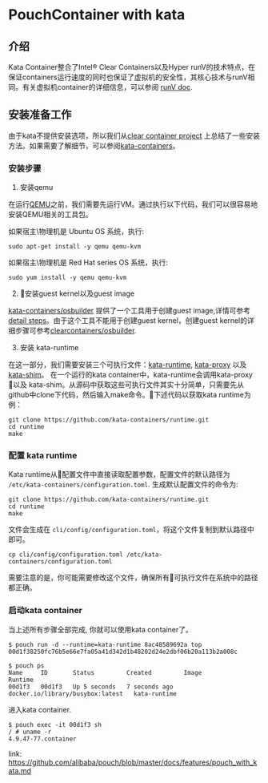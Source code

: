 

# PouchContainer with kata

## 介绍
Kata Container整合了Intel® Clear Containers以及Hyper runV的技术特点，在保证containers运行速度的同时也保证了虚拟机的安全性，其核心技术与runV相同。有关虚拟机container的详细信息，可以参阅 [runV doc](https://github.com/alibaba/pouch/blob/master/docs/features/pouch_with_runV.md).

## 安装准备工作
由于kata不提供安装选项，所以我们从[clear container project](https://github.com/clearcontainers) 上总结了一些安装方法。如果需要了解细节，可以参阅[kata-containers](https://github.com/kata-containers/community#users)。


### 安装步骤

1. 安装qemu

在运行[QEMU](https://www.qemu.org)之前，我们需要先运行VM。通过执行以下代码，我们可以很容易地安装QEMU相关的工具包。 

如果宿主\物理机是 Ubuntu OS 系统，执行:

```
sudo apt-get install -y qemu qemu-kvm
```

如果宿主\物理机是 Red Hat series OS 系统，执行:

```
sudo yum install -y qemu qemu-kvm
```

2. 安装guest kernel以及guest image

[kata-containers/osbuilder](https://github.com/kata-containers/osbuilder) 提供了一个工具用于创建guest image,详情可参考[detail steps](https://github.com/kata-containers/osbuilder#usage)。由于这个工具不能用于创建guest kernel，创建guest kernel的详细步骤可参考[clearcontainers/osbuilder](https://github.com/clearcontainers/osbuilder#build-guest-kernel).

3. 安装 kata-runtime

在这一部分，我们需要安装三个可执行文件：[kata-runtime](https://github.com/kata-containers/runtime), [kata-proxy](https://github.com/kata-containers/proxy) 以及 [kata-shim](https://github.com/kata-containers/shim)。   在一个运行的kata container中，kata-runtime会调用kata-proxy 以及 kata-shim。从源码中获取这些可执行文件其实十分简单，只需要先从github中clone下代码，然后输入make命令。下述代码以获取kata runtime为例：

```shell
git clone https://github.com/kata-containers/runtime.git
cd runtime
make
```

### 配置 kata runtime
Kata runtime从配置文件中直接读取配置参数，配置文件的默认路径为
`/etc/kata-containers/configuration.toml`.
生成默认配置文件的命令为:

```shell
git clone https://github.com/kata-containers/runtime.git
cd runtime
make
```

文件会生成在 `cli/config/configuration.toml`，将这个文件复制到默认路径中即可。

```shell
cp cli/config/configuration.toml /etc/kata-containers/configuration.toml
```

需要注意的是，你可能需要修改这个文件，确保所有可执行文件在系统中的路径都正确。

### 启动kata container

当上述所有步骤全部完成, 你就可以使用kata container了。

```shell
$ pouch run -d --runtime=kata-runtime 8ac48589692a top
00d1f38250fc76b5e66e7fa05a41d342d1b48202d24e2dbf06b20a113b2a008c

$ pouch ps
Name     ID       Status         Created         Image                              Runtime
00d1f3   00d1f3   Up 5 seconds   7 seconds ago   docker.io/library/busybox:latest   kata-runtime
```

进入kata container.

```shell
$ pouch exec -it 00d1f3 sh
/ # uname -r
4.9.47-77.container
```
link: https://github.com/alibaba/pouch/blob/master/docs/features/pouch_with_kata.md